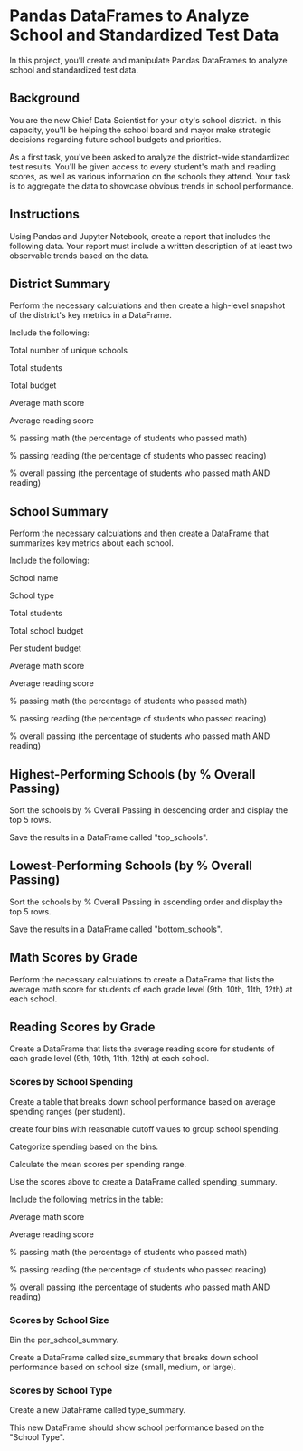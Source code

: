 # Pandas DataFrames to Analyze School and Standardized Test Data

In this project, you’ll create and manipulate Pandas DataFrames to analyze school and standardized test data.

## Background
You are the new Chief Data Scientist for your city's school district. In this capacity, you'll be helping the school board and mayor make strategic decisions regarding future school budgets and priorities.

As a first task, you've been asked to analyze the district-wide standardized test results. You'll be given access to every student's math and reading scores, as well as various information on the schools they attend. Your task is to aggregate the data to showcase obvious trends in school performance.

## Instructions

Using Pandas and Jupyter Notebook, create a report that includes the following data. Your report must include a written description of at least two observable trends based on the data.

## District Summary

Perform the necessary calculations and then create a high-level snapshot of the district's key metrics in a DataFrame.

Include the following:

  Total number of unique schools

  Total students

  Total budget

  Average math score

  Average reading score

  % passing math (the percentage of students who passed math)

  % passing reading (the percentage of students who passed reading)

  % overall passing (the percentage of students who passed math AND reading)

 ## School Summary
Perform the necessary calculations and then create a DataFrame that summarizes key metrics about each school.

Include the following:

  School name

  School type

  Total students

  Total school budget

  Per student budget

  Average math score

  Average reading score

  % passing math (the percentage of students who passed math)

  % passing reading (the percentage of students who passed reading)

  % overall passing (the percentage of students who passed math AND reading)

## Highest-Performing Schools (by % Overall Passing)

Sort the schools by % Overall Passing in descending order and display the top 5 rows.

Save the results in a DataFrame called "top_schools".

## Lowest-Performing Schools (by % Overall Passing)

Sort the schools by % Overall Passing in ascending order and display the top 5 rows.

Save the results in a DataFrame called "bottom_schools".

## Math Scores by Grade
Perform the necessary calculations to create a DataFrame that lists the average math score for students of each grade level (9th, 10th, 11th, 12th) at each school.

## Reading Scores by Grade
Create a DataFrame that lists the average reading score for students of each grade level (9th, 10th, 11th, 12th) at each school.

### Scores by School Spending

Create a table that breaks down school performance based on average spending ranges (per student).

create four bins with reasonable cutoff values to group school spending.

Categorize spending based on the bins.

Calculate the mean scores per spending range.

Use the scores above to create a DataFrame called spending_summary.

Include the following metrics in the table:

  Average math score

  Average reading score

  % passing math (the percentage of students who passed math)

  % passing reading (the percentage of students who passed reading)

  % overall passing (the percentage of students who passed math AND reading)
  
### Scores by School Size

Bin the per_school_summary.

Create a DataFrame called size_summary that breaks down school performance based on school size (small, medium, or large).

### Scores by School Type

Create a new DataFrame called type_summary.

This new DataFrame should show school performance based on the "School Type".


